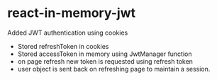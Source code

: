# react-in-memory-jwt

Added JWT authentication using cookies
- Stored refreshToken in cookies
- Stored accessToken in memory using JwtManager function
- on page refresh new token is requested using refresh token
- user object is sent back on refreshing page to maintain a session.
